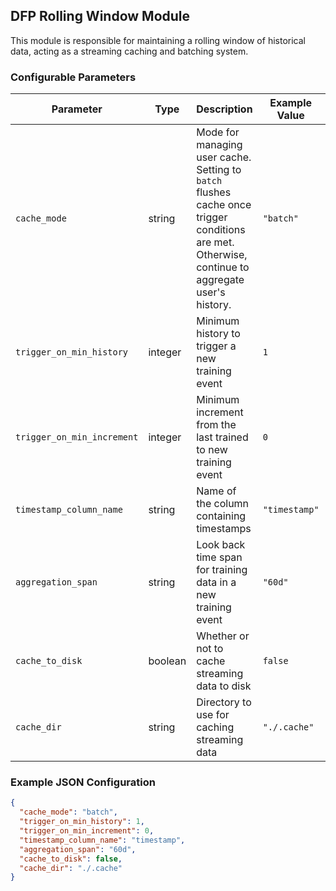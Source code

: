 <!--
SPDX-FileCopyrightText: Copyright (c) 2022-2024, NVIDIA CORPORATION & AFFILIATES. All rights reserved.
SPDX-License-Identifier: Apache-2.0

Licensed under the Apache License, Version 2.0 (the "License");
you may not use this file except in compliance with the License.
You may obtain a copy of the License at

http://www.apache.org/licenses/LICENSE-2.0

Unless required by applicable law or agreed to in writing, software
distributed under the License is distributed on an "AS IS" BASIS,
WITHOUT WARRANTIES OR CONDITIONS OF ANY KIND, either express or implied.
See the License for the specific language governing permissions and
limitations under the License.
-->

## DFP Rolling Window Module

This module is responsible for maintaining a rolling window of historical data, acting as a streaming caching and batching system.

### Configurable Parameters

| Parameter                | Type   | Description                                                  | Example Value | Default Value |
|--------------------------|--------|--------------------------------------------------------------|---------------|---------------|
| `cache_mode`               | string | Mode for managing user cache. Setting to `batch` flushes cache once trigger conditions are met. Otherwise, continue to aggregate user's history.  | `"batch"`       | `"batch"`       |
| `trigger_on_min_history`   | integer    | Minimum history to trigger a new training event              | `1`             | `1`             |
| `trigger_on_min_increment` | integer    | Minimum increment from the last trained to new training event | `0`             | `0`             |
| `timestamp_column_name`    | string | Name of the column containing timestamps                     | `"timestamp"`   | `"timestamp"`   |
| `aggregation_span`         | string | Look back time span for training data in a new training event  | `"60d"`         | `"60d"`         |
| `cache_to_disk`            | boolean   | Whether or not to cache streaming data to disk               | `false`         | `false`         |
| `cache_dir`                | string | Directory to use for caching streaming data                  | `"./.cache"`    | `"./.cache"`    |

### Example JSON Configuration

```json
{
  "cache_mode": "batch",
  "trigger_on_min_history": 1,
  "trigger_on_min_increment": 0,
  "timestamp_column_name": "timestamp",
  "aggregation_span": "60d",
  "cache_to_disk": false,
  "cache_dir": "./.cache"
}
```

